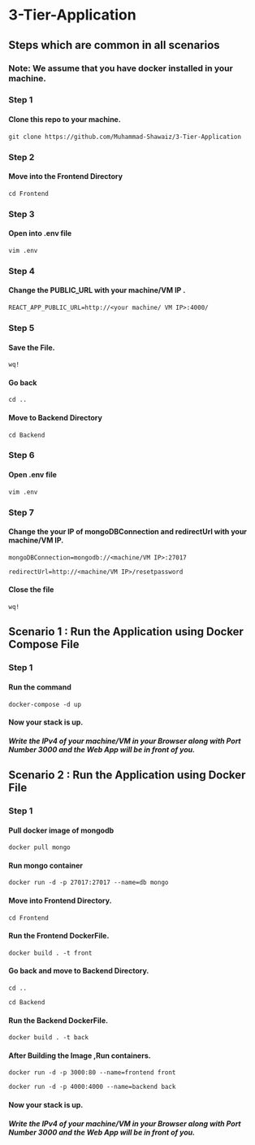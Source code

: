 # 3-Tier-Application

## Steps which are common in all scenarios

### Note: We assume that you have docker installed in your machine.

### Step 1

#### Clone this repo to your machine.

`git clone https://github.com/Muhammad-Shawaiz/3-Tier-Application`

### Step 2
 
#### Move into the Frontend Directory

`cd Frontend`

### Step 3 

#### Open into .env file

`vim .env`

### Step 4 

#### Change the PUBLIC_URL with your machine/VM IP .

`REACT_APP_PUBLIC_URL=http://<your machine/ VM IP>:4000/`

### Step 5

#### Save the File.

  `wq!`
  
#### Go back  

  `cd ..`
  
#### Move to Backend Directory

  `cd Backend`

### Step 6

#### Open .env file

`vim .env`

### Step 7

#### Change the your IP of mongoDBConnection and redirectUrl with your machine/VM IP.

`mongoDBConnection=mongodb://<machine/VM IP>:27017`

`redirectUrl=http://<machine/VM IP>/resetpassword`

#### Close the file
  
  `wq!`


## Scenario 1 : Run the Application using Docker Compose File

### Step 1

#### Run the command

`docker-compose -d up`

#### Now your stack is up.

##### Write the IPv4 of your machine/VM in your Browser along with Port Number 3000 and the Web App will be in front of you.

## Scenario 2 : Run the Application using Docker File



### Step 1

#### Pull docker image of mongodb

`docker pull mongo`

#### Run mongo container

`docker run -d -p 27017:27017 --name=db mongo`

#### Move into Frontend Directory.

`cd Frontend`

#### Run the Frontend DockerFile.

`docker build . -t front`

#### Go back and move to Backend Directory.

`cd ..` 

`cd Backend`

#### Run the Backend DockerFile.

`docker build . -t back`


#### After Building the Image ,Run containers.

`docker run -d -p 3000:80 --name=frontend front`

`docker run -d -p 4000:4000 --name=backend back`

#### Now your stack is up.

##### Write the IPv4 of your machine/VM in your Browser along with Port Number 3000 and the Web App will be in front of you.





